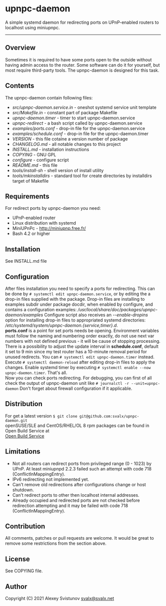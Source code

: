 # upnpc-daemon
A simple systemd daemon for redirecting ports on UPnP-enabled
routers to localhost using miniupnpc.
____

## Overview
Sometimes it is required to have some ports open to the outside
without having admin access to the router. Some software can do it for
yourself, but most require third-party tools. The upnpc-daemon is designed
for this task.

## Contents
The upnpc-daemon contain following files:
 - *src/upnpc-daemon.service.in* - oneshot systemd service unit template
 - *src/Makefile.in*             - constant part of package Makefile
 - *upnpc-daemon.timer*          - timer to start upnpc-daemon.service
 - *upnpc-redirect*              - a bash script called by upnpc-daemon.service
 - *examples/ports.conf*         - drop-in file for the upnpc-daemon.service
 - *examples/schedule.conf*      - drop-in file for the upnpc-daemon.timer
 - *VERSION*                     - this file cotaine a version number of package
 - *CHANGELOG.md*                - all notable changes to this project
 - *INSTALL.md*                  - installation instructions
 - *COPYING*                     - GNU GPL
 - *configure*                   - configure script
 - *README.md*                   - this file
 - *tools/install-sh*            - shell version of install utility 
 - *tools/mkinstalldirs*         - standard tool for create directories by
                                   installdirs target of Makefile

## Requirements
For redirect ports by upnpc-daemon you need:
 - UPnP-enabled router
 - Linux distribution with systemd
 - MiniUPnPc - http://miniupnp.free.fr/
 - Bash 4.2 or higher

## Installation
See INSTALL.md file

## Configuration
After files installation you need to specify a ports for redirecting.
This can be done by `# systemctl edit upnpc-daemon.service`, or by editing
the a drop-in files supplied with the package. Drop-in files are installing
to examples subdir under package docdir, when enabled by configure, and
contains a configuration examples:
*/usr/local/share/doc/packages/upnpc-daemon/examples*
Configure script also receives an *--enable-dropins* option for installing
drop-in files to appropriated systemd directories:
*/etc/systemd/system/upnpc-daemon.{service,timer}.d*.  
**ports.conf** is a point for set ports needs be opening. Environment variables
must follow the naming and numbering order exactly, do not use next var numbers
with not defined previous - it will be cause of stopping processing.  
There is a possibility to adjust the update interval in **schedule.conf**,
default it set to 9 min since my test router has a 10-minute removal period
for unused redirects. You can `# systemctl edit upnpc-daemon.timer` instead.  
Execute `# systemctl daemon-reload` after editing drop-in files to apply the
changes. Enable systemd timer by executing
`# systemctl enable --now upnpc-daemon.timer`. That's all.  
Now you can check ports redirecting. For debugging, you can first of all
check the output of upnpc-daemon unit like `# journalctl -r --unit=upnpc-daemon`
Don't forget about firewall configuration if it applicable.

## Distribution
For get a latest version `$ git clone git@github.com:svalx/upnpc-daemon.git`  
openSUSE/SLE and CentOS/RHEL/OL 8 rpm packages can be found in Open Build Service at  
[Open Build Service](https://software.opensuse.org/package/upnpc-daemon)

## Limitations
 - Not all routers can redirect ports from privileged range
(0 - 1023) by UPnP. At least miniupnpd 2.2.3 failed such an attempt
with code 718 (ConflictInMappingEntry).
 - IPv6 redirecting not implemented yet.
 - Can't remove old redirections after configurations change or host shutdown.
 - Can't redirect ports to other then localhost internal addresses.
 - Already occupied and redirected ports are not checked before redirection
attempting and it may be failed with code 718 (ConflictInMappingEntry).

## Contribution
All comments, patches or pull requests are welcome. It would be great to
remove some restrictions from the section above.

## License
See COPYING file.

## Author
Copyright (C) 2021 Alexey Svistunov <svalx@svalx.net>

